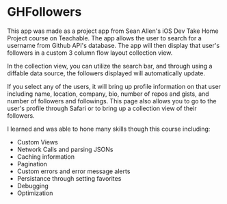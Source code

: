 # GHFollowers

This app was made as a project app from Sean Allen's iOS Dev Take Home Project course on
Teachable. The app allows the user to search for a username from Github API's database. The 
app will then display that user's followers in a custom 3 column flow layout collection view.

In the collection view, you can utilize the search bar, and through using a diffable data source,
the followers displayed will automatically update. 

If you select any of the users, it will bring up profile information on that user including name,
location, company, bio, number of repos and gists, and number of followers and followings. This page also
allows you to go to the user's profile through Safari or to bring up a collection view of their
followers.

I learned and was able to hone many skills though this course including:
* Custom Views
* Network Calls and parsing JSONs
* Caching information
* Pagination
* Custom errors and error message alerts
* Persistance through setting favorites
* Debugging
* Optimization
